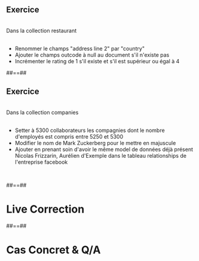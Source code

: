 <!-- .slide: class="sfeir-bg-pink exercice"-->
## Exercice
<br>
Dans la collection restaurant
<br><br>
<ul>
  <li>Renommer le champs "address line 2" par "country"</li>
  <li>Ajouter le champs outcode à null au document s'il n'existe pas</li>
  <li>Incrémenter le rating de 1 s'il existe et s'il est supérieur ou égal à 4</li>
</ul>


##==##
## Exercice
<br>
Dans la collection companies
<br><br>
<ul>
  <li>Setter à 5300 collaborateurs les compagnies dont le nombre d'employés est compris entre 5250 et 5300</li>
  <li>Modifier le nom de Mark Zuckerberg pour le mettre en majuscule</li>
  <li>Ajouter en prenant soin d'avoir le même model de données déjà présent Nicolas Frizzarin, Aurélien d'Exemple dans le tableau relationships de l'entreprise facebook</li>
</ul>

<!-- .slide: class="sfeir-bg-pink exercice" -->
<br>

##==##
<!-- .slide: class="transition-white sfeir-bg-blue"-->
# Live Correction

##==##
<!-- .slide: class="transition-white sfeir-bg-blue"-->
# Cas Concret & Q/A
